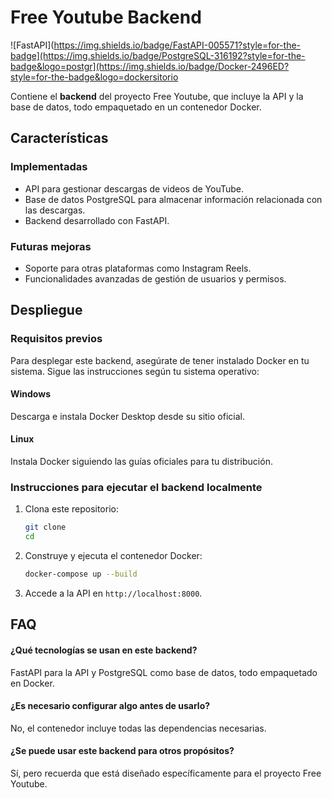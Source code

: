 # Free Youtube Backend

![FastAPI](https://img.shields.io/badge/FastAPI-005571?style=for-the-badge](https://img.shields.io/badge/PostgreSQL-316192?style=for-the-badge&logo=postgr](https://img.shields.io/badge/Docker-2496ED?style=for-the-badge&logo=dockersitorio 

Contiene el **backend** del proyecto Free Youtube, que incluye la API y la base de datos, todo empaquetado en un contenedor Docker.

## Características

### Implementadas
- API para gestionar descargas de videos de YouTube.
- Base de datos PostgreSQL para almacenar información relacionada con las descargas.
- Backend desarrollado con FastAPI.

### Futuras mejoras
- Soporte para otras plataformas como Instagram Reels.
- Funcionalidades avanzadas de gestión de usuarios y permisos.

## Despliegue

### Requisitos previos
Para desplegar este backend, asegúrate de tener instalado Docker en tu sistema. Sigue las instrucciones según tu sistema operativo:

#### Windows
Descarga e instala Docker Desktop desde su sitio oficial.

#### Linux
Instala Docker siguiendo las guías oficiales para tu distribución.

### Instrucciones para ejecutar el backend localmente

1. Clona este repositorio:
   ```bash
   git clone 
   cd 
   ```

2. Construye y ejecuta el contenedor Docker:
   ```bash
   docker-compose up --build
   ```

3. Accede a la API en `http://localhost:8000`.

## FAQ

#### ¿Qué tecnologías se usan en este backend?
FastAPI para la API y PostgreSQL como base de datos, todo empaquetado en Docker.

#### ¿Es necesario configurar algo antes de usarlo?
No, el contenedor incluye todas las dependencias necesarias.

#### ¿Se puede usar este backend para otros propósitos?
Sí, pero recuerda que está diseñado específicamente para el proyecto Free Youtube.

